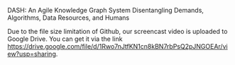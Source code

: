 DASH: An Agile Knowledge Graph System Disentangling Demands, Algorithms, Data Resources, and Humans

Due to the file size limitation of Github, our screencast video is uploaded to Google Drive. 
You can get it via the link https://drive.google.com/file/d/1Rwo7nJtfKN1cn8kBN7rbPsQ2pJNGOEAr/view?usp=sharing.
